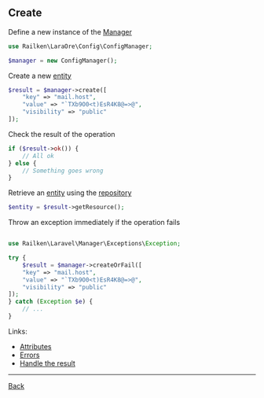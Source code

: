 ## Create

Define a new instance of the [Manager](manager.md)

```php
use Railken\LaraOre\Config\ConfigManager;

$manager = new ConfigManager();
```

Create a new [entity](model.md)

```php
$result = $manager->create([
    "key" => "mail.host",
    "value" => "`TXb9O0<t)EsR4K8@=>@",
    "visibility" => "public"
]);
```

Check the result of the operation

```php
if ($result->ok()) {
    // All ok
} else {
    // Something goes wrong
}
```

Retrieve an [entity](model.md) using the [repository](repository.md)


```php
$entity = $result->getResource();
```

Throw an exception immediately if the operation fails

```php

use Railken\Laravel\Manager\Exceptions\Exception;

try {
    $result = $manager->createOrFail([
    "key" => "mail.host",
    "value" => "`TXb9O0<t)EsR4K8@=>@",
    "visibility" => "public"
]);
} catch (Exception $e) {
    // ...
}
```


Links:
* [Attributes](attributes.md)
* [Errors](errors.md)
* [Handle the result](result.md)

---
[Back](index.md)